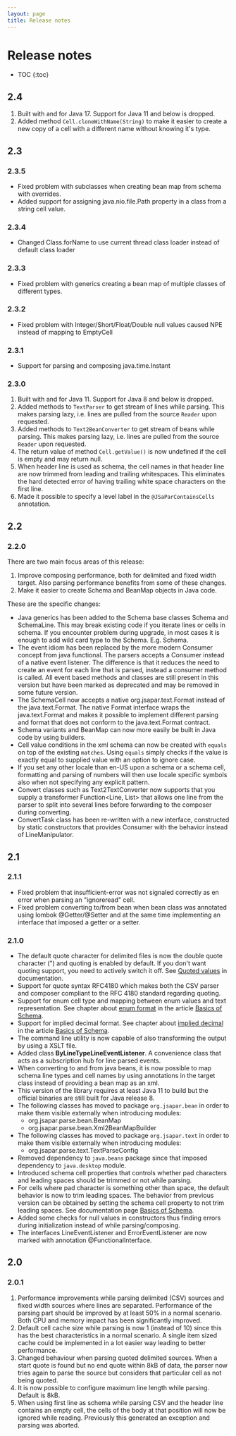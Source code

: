 ```yaml
---
layout: page
title: Release notes
---
```

# Release notes
* TOC
{:toc}

## 2.4
1. Built with and for Java 17. Support for Java 11 and below is dropped.
2. Added method `Cell.cloneWithName(String)` to make it easier to create a new copy of a cell with a different name without
knowing it's type.

## 2.3
### 2.3.5
* Fixed problem with subclasses when creating bean map from schema with overrides.
* Added support for assigning java.nio.file.Path property in a class from a string cell value.

### 2.3.4
* Changed Class.forName to use current thread class loader instead of default class loader

### 2.3.3
* Fixed problem with generics creating a bean map of multiple classes of different types.

### 2.3.2
* Fixed problem with Integer/Short/Float/Double null values caused NPE instead of mapping to EmptyCell

### 2.3.1
* Support for parsing and composing java.time.Instant

### 2.3.0
1. Built with and for Java 11. Support for Java 8 and below is dropped. 
2. Added methods to `TextParser` to get stream of lines while parsing. This makes parsing lazy, i.e. lines are pulled from the source `Reader` upon requested.
3. Added methods to `Text2BeanConverter` to get stream of beans while parsing. This makes parsing lazy, i.e. lines are pulled from the source `Reader` upon requested.
4. The return value of method `Cell.getValue()` is now undefined if the cell is empty and may return null.
5. When header line is used as schema, the cell names in that header line are now trimmed from leading and trailing whitespaces. This eliminates the hard detected error of having trailing white space characters on the first line.
6. Made it possible to specify a level label in the `@JSaParContainsCells` annotation.

## 2.2
### 2.2.0
There are two main focus areas of this release:
1. Improve composing performance, both for delimited and fixed width target. Also parsing performance
benefits from some of these changes.
2. Make it easier to create Schema and BeanMap objects in Java code.

These are the specific changes:
* Java generics has been added to the Schema base classes Schema and SchemaLine.
This may break existing code if you iterate lines or cells in schema.
If you encounter problem during upgrade, in most cases it is enough to add wild card type <?> to the Schema. E.g. Schema<?>.
* The event idiom has been replaced by the more modern Consumer concept from java functional. The parsers accepts a Consumer instead 
of a native event listener. The difference is that it reduces the need to create an event for each line that is parsed, instead 
a consumer method is called. All event based methods and classes are still present in this version but have been marked as deprecated and may be removed in some future version.      
* The SchemaCell now accepts a native org.jsapar.text.Format instead of the java.text.Format. The native Format interface 
wraps the java.text.Format and makes it possible to implement different parsing 
and format that does not conform to the java.text.Format contract.
* Schema variants and BeanMap can now more easily be built in Java code by using builders.
* Cell value conditions in the xml schema can now be created with `equals` on top of the existing `matches`. Using `equals` simply checks if the value is exactly equal to supplied value with an option to ignore case.
* If you set any other locale than en-US upon a schema or a schema cell, formatting and parsing of numbers will then use locale specific symbols also when not specifying any explicit pattern.
* Convert classes such as Text2TextConverter now supports that you supply a transformer Function<Line, List<Line>> that 
allows one line from the parser to split into several lines before forwarding to the composer during converting.
* ConvertTask class has been re-written with a new interface, constructed by static constructors that provides Consumer with the behavior instead of LineManipulator. 

## 2.1
### 2.1.1
* Fixed problem that insufficient-error was not signaled correctly as en error when parsing an "ignoreread" cell.
* Fixed problem converting to/from bean when bean class was annotated using lombok @Getter/@Setter and at the same time 
implementing an interface that imposed a getter or a setter.

### 2.1.0
* The default quote character for delimited files is now the double quote character (") and quoting is enabled by default.
 If you don't want quoting support, you need to actively switch it off. See [Quoted values](basics_schema#quoted-values) in documentation.
* Support for quote syntax RFC4180 which makes both the CSV parser and composer compliant to the RFC 4180 standard regarding quoting.
* Support for enum cell type and mapping between enum values and text representation. See chapter about [enum format](basics_schema#enum-format) in the article [Basics of Schema](basics_schema).
* Support for implied decimal format. See chapter about [implied decimal](basics_schema#implied-decimal) in the article [Basics of Schema](basics_schema).
* The command line utility is now capable of also transforming the output by using a XSLT file.
* Added class **ByLineTypeLineEventListener**. A convenience class that acts as a subscription hub for line parsed events.
* When converting to and from java beans, it is now possible to map schema line types and 
 cell names by using annotations in the target class instead of providing a bean map as an xml. 
* This version of the library requires at least Java 11 to build but the official binaries are still built for Java release 8.
* The following classes has moved to package `org.jsapar.bean` in order to make them visible externally when introducing modules: 
  * org.jsapar.parse.bean.BeanMap
  * org.jsapar.parse.bean.Xml2BeanMapBuilder
* The following classes has moved to package `org.jsapar.text` in order to make them visible externally when introducing modules: 
  * org.jsapar.parse.text.TextParseConfig
* Removed dependency to `java.beans` package since that imposed dependency to `java.desktop` module.
* Introduced schema cell properties that controls whether pad characters and leading spaces should be trimmed or not while parsing.
* For cells where pad character is something other than space, the default behavior is now to trim leading spaces. The behavior from previous version can be 
obtained by setting the schema cell property to not trim leading spaces. See documentation page [Basics of Schema](basics_schema). 
* Added some checks for null values in constructors thus finding errors during initialization instead of while parsing/composing.
* The interfaces LineEventListener and ErrorEventListener are now marked with annotation @FunctionalInterface. 

## 2.0
### 2.0.1
1. Performance improvements while parsing delimited (CSV) sources and fixed width sources where lines are separated. 
Performance of the parsing part should be improved by at least 50% in a normal scenario. Both CPU and memory impact has been significantly improved.
1. Default cell cache size while parsing is now 1 (instead of 10) since this has the best characteristics in a normal scenario. A single item sized cache could be implemented in a lot easier way leading to better performance.  
1. Changed behaviour when parsing quoted delimited sources. When a start quote is found but no end quote within 8kB of data, the parser now
tries again to parse the source but considers that particular cell as not being quoted.
1. It is now possible to configure maximum line length while parsing. Default is 8kB.
1. When using first line as schema while parsing CSV and the header line 
contains an empty cell, the cells of the body at that position will now 
be ignored while reading. Previously this generated an exception and parsing was aborted.
